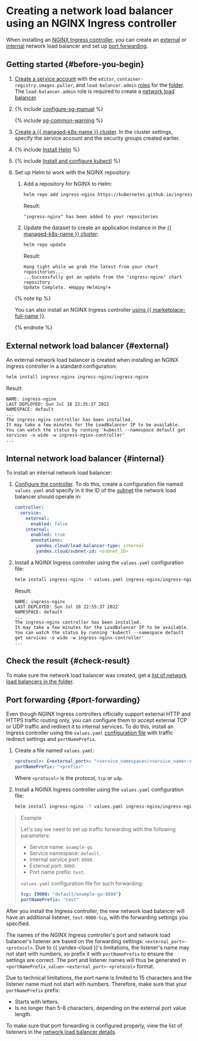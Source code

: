 # Creating a network load balancer using an NGINX Ingress controller

When installing an [NGINX Ingress controller](https://kubernetes.github.io/ingress-nginx/), you can create an [external](../../network-load-balancer/concepts/index.md) or [internal](../../network-load-balancer/concepts/nlb-types.md) network load balancer and set up [port forwarding](#port-forwarding).

## Getting started {#before-you-begin}

1. [Create a service account](../../iam/operations/sa/create.md) with the `editor`, `container-registry.images.puller`, and `load-balancer.admin` [roles](../../iam/concepts/access-control/roles.md) for the [folder](../../resource-manager/concepts/resources-hierarchy.md#folder). The `load-balancer.admin` role is required to create a [network load balancer](../../network-load-balancer/concepts/index.md).
1. {% include [configure-sg-manual](../../_includes/managed-kubernetes/security-groups/configure-sg-manual-lvl3.md) %}

    {% include [sg-common-warning](../../_includes/managed-kubernetes/security-groups/sg-common-warning.md) %}

1. [Create a {{ managed-k8s-name }} cluster](kubernetes-cluster/kubernetes-cluster-create.md). In the cluster settings, specify the service account and the security groups created earlier.
1. {% include [Install Helm](../../_includes/managed-kubernetes/helm-install.md) %}
1. {% include [Install and configure kubectl](../../_includes/managed-kubernetes/kubectl-install.md) %}
1. Set up Helm to work with the NGINX repository:

   1. Add a repository for NGINX to Helm:

      ```bash
      helm repo add ingress-nginx https://kubernetes.github.io/ingress-nginx
      ```

      Result:

      ```text
      "ingress-nginx" has been added to your repositories
      ```

   1. Update the dataset to create an application instance in the [{{ managed-k8s-name }} cluster](../concepts/index.md#kubernetes-cluster):

      ```bash
      helm repo update
      ```

      Result:

      ```text
      Hang tight while we grab the latest from your chart repositories...
      ...Successfully got an update from the "ingress-nginx" chart repository
      Update Complete. ⎈Happy Helming!⎈
      ```

   
   {% note tip %}

   You can also install an NGINX Ingress controller [using {{ marketplace-full-name }}](applications/ingress-nginx.md).

   {% endnote %}


## External network load balancer {#external}

An external network load balancer is created when installing an NGINX Ingress controller in a standard configuration:

```bash
helm install ingress-nginx ingress-nginx/ingress-nginx
```

Result:

```text
NAME: ingress-nginx
LAST DEPLOYED: Sun Jul 18 22:35:37 2022
NAMESPACE: default
...
The ingress-nginx controller has been installed.
It may take a few minutes for the LoadBalancer IP to be available.
You can watch the status by running 'kubectl --namespace default get services -o wide -w ingress-nginx-controller'
...
```

## Internal network load balancer {#internal}

To install an internal network load balancer:
1. [Configure the controller](https://github.com/kubernetes/ingress-nginx/blob/main/charts/ingress-nginx/values.yaml). To do this, create a configuration file named `values.yaml` and specify in it the ID of the [subnet](../../vpc/concepts/network.md#subnet) the network load balancer should operate in:

   ```yaml
   controller:
     service:
       external:
         enabled: false
       internal:
         enabled: true
         annotations:
           yandex.cloud/load-balancer-type: internal
           yandex.cloud/subnet-id: <subnet_ID>
   ```

1. Install a NGINX Ingress controller using the `values.yaml` configuration file:

   ```bash
   helm install ingress-nginx -f values.yaml ingress-nginx/ingress-nginx
   ```

   Result:

   ```text
   NAME: ingress-nginx
   LAST DEPLOYED: Sun Jul 18 22:55:37 2022
   NAMESPACE: default
   ...
   The ingress-nginx controller has been installed.
   It may take a few minutes for the LoadBalancer IP to be available.
   You can watch the status by running 'kubectl --namespace default get services -o wide -w ingress-nginx-controller'
   ...
   ```

## Check the result {#check-result}

To make sure the network load balancer was created, get a [list of network load balancers in the folder](../../network-load-balancer/operations/load-balancer-list.md#list).

## Port forwarding {#port-forwarding}

Even though NGINX Ingress controllers officially support external HTTP and HTTPS traffic routing only, you can configure them to accept external TCP or UDP traffic and redirect it to internal services. To do this, install an Ingress controller using the `values.yaml` [configuration file](https://github.com/kubernetes/ingress-nginx/blob/main/charts/ingress-nginx/values.yaml) with traffic redirect settings and `portNamePrefix`.
1. Create a file named `values.yaml`:

   ```yaml
   <protocol>: {<external_port>: "<service_namespace>/<service_name>:<internal_port>"}
   portNamePrefix: "<prefix>"
   ```

   Where `<protocol>` is the protocol, `tcp` or `udp`.

1. Install a NGINX Ingress controller using the `values.yaml` configuration file:

   ```bash
   helm install ingress-nginx -f values.yaml ingress-nginx/ingress-nginx
   ```

>Example
>
>Let's say we need to set up traffic forwarding with the following parameters:
>* Service name: `example-go`.
>* Service namespace: `default`.
>* Internal service port: `8080`.
>* External port: `9000`.
>* Port name prefix: `test`.
>
>`values.yaml` configuration file for such forwarding:
>
>```yaml
>tcp: {9000: "default/example-go:8080"}
>portNamePrefix: "test"
>```

After you install the Ingress controller, the new network load balancer will have an additional listener, `test-9000-tcp`, with the forwarding settings you specified.

The names of the NGINX Ingress controller's port and network load balancer's listener are based on the forwarding settings: `<external_port>-<protocol>`. Due to {{ yandex-cloud }}'s limitations, the listener's name may not start with numbers, so prefix it with `portNamePrefix` to ensure the settings are correct. The port and listener names will thus be generated in `<portNamePrefix_value>-<external_port>-<protocol>` format.

Due to technical limitations, the port name is limited to 15 characters and the listener name must not start with numbers. Therefore, make sure that your `portNamePrefix` prefix:
* Starts with letters.
* Is no longer than 5-8 characters, depending on the external port value length.

To make sure that port forwarding is configured properly, view the list of listeners in the [network load balancer details](../../network-load-balancer/operations/load-balancer-list.md#get).
